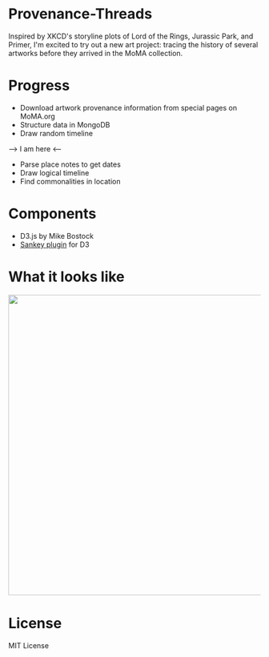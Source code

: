 # Provenance-Threads

Inspired by XKCD's storyline plots of Lord of the Rings, Jurassic Park, and Primer, I'm excited to try out a new art project:
tracing the history of several artworks before they arrived in the MoMA collection.

# Progress

* Download artwork provenance information from special pages on MoMA.org
* Structure data in MongoDB
* Draw random timeline

--> I am here <--

* Parse place notes to get dates
* Draw logical timeline
* Find commonalities in location

# Components

* D3.js by Mike Bostock
* <a href="https://github.com/d3/d3-plugins/tree/master/sankey">Sankey plugin</a> for D3

# What it looks like

<img src="http://i.imgur.com/odg8sQn.png" width="600"/>

# License

MIT License
